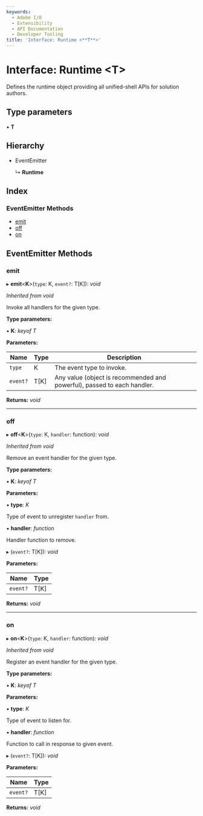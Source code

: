 ```yaml
---
keywords:
  - Adobe I/O
  - Extensibility
  - API Documentation
  - Developer Tooling
title: 'Interface: Runtime <**T**>'
---
```


# Interface: Runtime <**T**>

Defines the runtime object providing all unified-shell APIs for solution authors.

## Type parameters

▪ **T**

## Hierarchy

* EventEmitter

  ↳ **Runtime**

## Index

### EventEmitter Methods

* [emit](index.runtime.md#emit)
* [off](index.runtime.md#off)
* [on](index.runtime.md#on)

## EventEmitter Methods

###  emit

▸ **emit**<**K**>(`type`: K, `event?`: T[K]): *void*

*Inherited from void*

Invoke all handlers for the given type.

**Type parameters:**

▪ **K**: *keyof T*

**Parameters:**

Name | Type | Description |
------ | ------ | ------ |
`type` | K | The event type to invoke. |
`event?` | T[K] | Any value (object is recommended and powerful), passed to each handler. |

**Returns:** *void*

___

###  off

▸ **off**<**K**>(`type`: K, `handler`: function): *void*

*Inherited from void*

Remove an event handler for the given type.

**Type parameters:**

▪ **K**: *keyof T*

**Parameters:**

▪ **type**: *K*

Type of event to unregister `handler` from.

▪ **handler**: *function*

Handler function to remove.

▸ (`event?`: T[K]): *void*

**Parameters:**

Name | Type |
------ | ------ |
`event?` | T[K] |

**Returns:** *void*

___

###  on

▸ **on**<**K**>(`type`: K, `handler`: function): *void*

*Inherited from void*

Register an event handler for the given type.

**Type parameters:**

▪ **K**: *keyof T*

**Parameters:**

▪ **type**: *K*

Type of event to listen for.

▪ **handler**: *function*

Function to call in response to given event.

▸ (`event?`: T[K]): *void*

**Parameters:**

Name | Type |
------ | ------ |
`event?` | T[K] |

**Returns:** *void*

